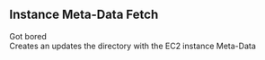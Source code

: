 ## Instance Meta-Data Fetch

Got bored <br>
Creates an updates the directory with the EC2 instance Meta-Data
